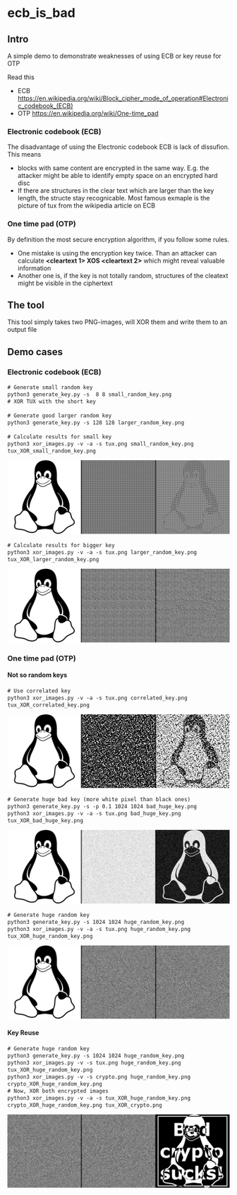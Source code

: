 # ecb_is_bad

## Intro

A simple demo to demonstrate weaknesses of using ECB or key reuse for OTP

Read this 
* ECB https://en.wikipedia.org/wiki/Block_cipher_mode_of_operation#Electronic_codebook_(ECB)
* OTP https://en.wikipedia.org/wiki/One-time_pad

### Electronic codebook (ECB)

The disadvantage of using the Electronic codebook ECB is lack of dissufion. This means
* blocks with same content are encrypted in the same way. E.g. the attacker might be able to identify empty space on an encrypted hard disc
* If there are structures in the clear text which are larger than the key length, the structe stay recognicable. Most famous exmaple is the picture of tux from the wikipedia article on ECB

### One time pad (OTP)

By definition the most secure encryption algorithm, if you follow some rules. 

* One mistake is using the encryption key twice. Than an attacker can calculate __<cleartext 1> XOS <cleartext 2>__ which might reveal valuable information
* Another one is, if the key is not totally random, structures of the cleatext might be visible in the ciphertext

## The tool 

This tool simply takes two PNG-images, will XOR them and write them to an output file

## Demo cases

### Electronic codebook (ECB)
    # Generate small random key
    python3 generate_key.py -s  8 8 small_random_key.png
    # XOR TUX with the short key

    # Generate good larger random key
    python3 generate_key.py -s 128 128 larger_random_key.png

    # Calculate results for small key
    python3 xor_images.py -v -a -s tux.png small_random_key.png tux_XOR_small_random_key.png
![Result](/tux_XOR_small_random_key.png )
 
    # Calculate results for bigger key
    python3 xor_images.py -v -a -s tux.png larger_random_key.png tux_XOR_larger_random_key.png
![Result](/tux_XOR_larger_random_key.png )

### One time pad (OTP)

#### Not so random keys   
    # Use correlated key
    python3 xor_images.py -v -a -s tux.png correlated_key.png tux_XOR_correlated_key.png
![Result](/tux_XOR_correlated_key.png )

    # Generate huge bad key (more white pixel than black ones)
    python3 generate_key.py -s -p 0.1 1024 1024 bad_huge_key.png
    python3 xor_images.py -v -a -s tux.png bad_huge_key.png tux_XOR_bad_huge_key.png
![Result](/tux_XOR_bad_huge_key.png )

    # Generate huge random key
    python3 generate_key.py -s 1024 1024 huge_random_key.png
    python3 xor_images.py -v -a -s tux.png huge_random_key.png tux_XOR_huge_random_key.png
![Result](/tux_XOR_huge_random_key.png )

#### Key Reuse

    # Generate huge random key
    python3 generate_key.py -s 1024 1024 huge_random_key.png
    python3 xor_images.py -v -s tux.png huge_random_key.png tux_XOR_huge_random_key.png
    python3 xor_images.py -v -s crypto.png huge_random_key.png crypto_XOR_huge_random_key.png
    # Now, XOR both encrypted images
    python3 xor_images.py -v -a -s tux_XOR_huge_random_key.png crypto_XOR_huge_random_key.png tux_XOR_crypto.png
![Result](/tux_XOR_crypto.png )




